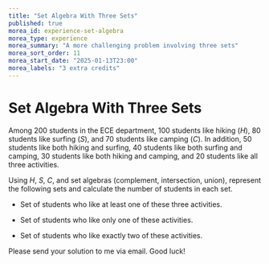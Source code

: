 ```yaml
---
title: "Set Algebra With Three Sets"
published: true
morea_id: experience-set-algebra
morea_type: experience
morea_summary: "A more challenging problem involving three sets"
morea_sort_order: 11
morea_start_date: "2025-01-13T23:00"
morea_labels: "3 extra credits"
---
```


# Set Algebra With Three Sets

Among 200 students in the ECE department, 100 students like hiking ($H$), 80 students like surfing ($S$), and 70 students like camping ($C$). In addition, 50 students like both hiking and surfing, 40 students like both surfing and camping, 30 students like both hiking and camping, and 20 students like all three activities.

Using $H$, $S$, $C$, and set algebras (complement, intersection, union), represent the following sets and calculate the number of students in each set.

- Set of students who like at least one of these three activities.

- Set of students who like only one of these activities.

- Set of students who like exactly two of these activities.

Please send your solution to me via email. Good luck!
